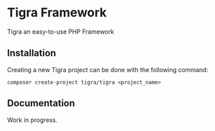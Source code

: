 # Tigra Framework
Tigra an easy-to-use PHP Framework

## Installation

Creating a new Tigra project can be done with the following command:

````
composer create-project tigra/tigra <project_name>
````

## Documentation

Work in progress.
